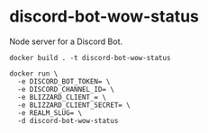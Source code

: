 # discord-bot-wow-status

Node server for a Discord Bot.

```console
docker build . -t discord-bot-wow-status
```

```console
docker run \
  -e DISCORD_BOT_TOKEN= \
  -e DISCORD_CHANNEL_ID= \
  -e BLIZZARD_CLIENT_= \
  -e BLIZZARD_CLIENT_SECRET= \
  -e REALM_SLUG= \
  -d discord-bot-wow-status
```
